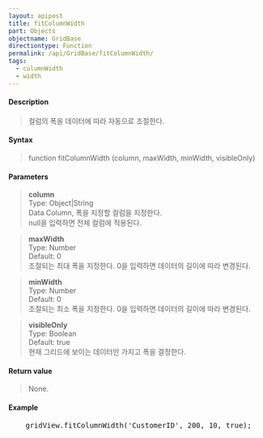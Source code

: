 ```yaml
---
layout: apipost
title: fitColumnWidth
part: Objects
objectname: GridBase
directiontype: Function
permalink: /api/GridBase/fitColumnWidth/
tags:
  - columnWidth
  - width
---
```



#### Description

> 컬럼의 폭을 데이터에 따라 자동으로 조절한다.  

#### Syntax

> function fitColumnWidth (column, maxWidth, minWidth, visibleOnly)   

#### Parameters

> **column**  
> Type: Object\|String  
> Data Column, 폭을 지정할 컬럼을 지정한다.   
> null을 입력하면 전체 컬럼에 적용된다.  

> **maxWidth**  
> Type: Number  
> Default: 0  
> 조절되는 최대 폭을 지정한다. 0을 입력하면 데이터의 길이에 따라 변경된다.  

> **minWidth**  
> Type: Number  
> Default: 0  
> 조절되는 최소 폭을 지정한다. 0을 입력하면 데이터의 길이에 따라 변경된다.  

> **visibleOnly**  
> Type: Boolean  
> Default: true  
> 현재 그리드에 보이는 데이터만 가지고 폭을 결정한다.  

#### Return value

> None.  


#### Example

<pre class="prettyprint">
    gridView.fitColumnWidth('CustomerID', 200, 10, true);
</pre>

